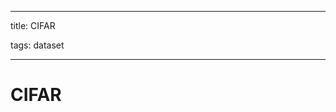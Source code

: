 
---

title: CIFAR

tags: dataset 

---

# CIFAR


















































































